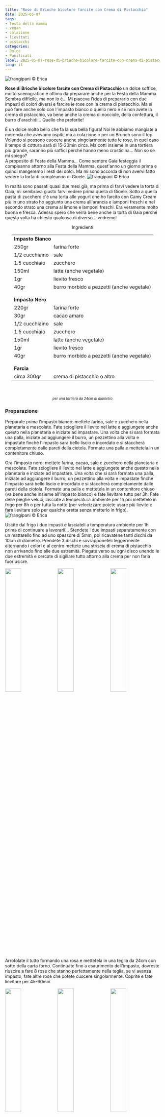 ```yaml
---
title: "Rose di Brioche bicolore farcite con Crema di Pistacchio"
date: 2025-05-07
tags:
- festa della mamma
- vegan
- colazione
- lievitati
- pistacchi
categories:
- Dolce
- Panificati
label: 2025-05-07-rose-di-brioche-bicolore-farcite-con-crema-di-pistacchio
lang: it 
---
```

![](header.jpeg "frangipani © Erica")

**Rose di Brioche bicolore farcite con Crema di Pistacchio** un dolce soffice, molto scenografico e ottimo da preparare anche per la Festa della Mamma. Sembra difficile, ma non lo è... Mi piaceva l'idea di prepararlo con due impasti di colori diversi e farcire le rose con la crema di pistacchio. Ma si può fare anche solo con l'impasto bianco o quello nero e se non avete la crema di pistacchio, va bene anche la crema di nocciole, della confettura, il burro d'arachidi... Quello che preferite!

È un dolce molto bello che fa la sua bella figura! Noi le abbiamo mangiate a merenda che avevamo ospiti, ma a colazione o per un Brunch sono il top. Volendo si possono cuocere anche singolarmente tutte le rose, in quel caso il tempo di cottura sarà di 15-20min circa. Ma cotti insieme in una tortiera più grande, saranno più soffici perché hanno meno crosticina... Non so se mi spiego?
<br />
A proposito di Festa della Mamma... Come sempre Gaia festeggia il compleanno attorno alla Festa della Mamma, quest'anno un giorno prima e quindi mangeremo i resti dei dolci. Ma mi sono accorda di non avervi fatto vedere la torta di compleanno di Gioele.
![](tortagioele.jpeg "frangipani © Erica")

In realtà sono passati quasi due mesi già, ma prima di farvi vedere la torta di Gaia, mi sembrava giusto farvi vedere prima quella di Gioele. Sotto a quella pasta di zucchero c'è una torta allo yogurt che ho farcito con Camy Cream più in uno strato ho aggiunto una crema all'arancia e lamponi freschi e nel secondo strato una crema al limone e lamponi freschi. Era veramente molto buona e fresca. Adesso spero che verrà bene anche la torta di Gaia perché questa volta ha chiesto qualcosa di diverso... vedremo!

<div id="wrapper" style="text-align: center">
  <div id="yourdiv" style="display: inline-block;">
    <div class="ingredients" itemscope itemtype="http://schema.org/Recipe">
      <span itemprop="name" style="display:none;">Rose di Brioche bicolore farcite con Crema di Pistacchio</span>
      <span itemprop="recipeCategory" style="display:none;">Dolce</span>
      <img itemprop="image" style="display:none;" class="ignore-gallery-item" src="header.jpeg"/>
      <span itemprop="author" style="display:none;">Erica Raiano</span>
      <span itemprop="description" style="display:none;">Rose di Brioche bicolore farcite con Crema di Pistacchio, un dolce soffice, molto scenografico e ottimo da preparare anche per la Festa della Mamma.</span>
      <div class="ingredients-title">Ingredienti</div>
      <table>
        <tbody>
          <tr>
            <td colspan="2"><b>Impasto Bianco</b></td>
          </tr> 
          <tr itemprop="recipeIngredient">       
            <td>250gr</td>
            <td>farina forte</td>
          </tr>
          <tr itemprop="recipeIngredient">
            <td>1/2 cucchiaino</td>
            <td>sale</td>
          </tr>
          <tr itemprop="recipeIngredient">
            <td>1.5 cucchiaio</td>
            <td>zucchero</td>
          </tr>
          <tr itemprop="recipeIngredient">
            <td>150ml</td>
            <td>latte (anche vegetale)</td>
          </tr>
          <tr itemprop="recipeIngredient">
            <td>1gr</td>
            <td>lievito fresco</td>         
          </tr>
          <tr itemprop="recipeIngredient">
            <td>40gr</td>
            <td>burro morbido a pezzetti (anche vegetale)</td>
          </tr>
          <tr style="height: 15px;"></tr>
          <tr>
            <td colspan="2"><b>Impasto Nero</b></td>
          </tr>
          <tr itemprop="recipeIngredient">       
            <td>220gr</td>
            <td>farina forte</td>
          </tr>
          <tr itemprop="recipeIngredient">       
            <td>30gr</td>
            <td>cacao amaro</td>
          </tr>
          <tr itemprop="recipeIngredient">
            <td>1/2 cucchiaino</td>
            <td>sale</td>
          </tr>
          <tr itemprop="recipeIngredient">
            <td>1.5 cucchiaio</td>
            <td>zucchero</td>
          </tr>
          <tr itemprop="recipeIngredient">
            <td>150ml</td>
            <td>latte (anche vegetale)</td>
          </tr>
          <tr itemprop="recipeIngredient">
            <td>1gr</td>
            <td>lievito fresco</td>         
          </tr>
          <tr itemprop="recipeIngredient">
            <td>40gr</td>
            <td>burro morbido a pezzetti (anche vegetale)</td>
          </tr>
          <tr style="height: 15px;"></tr>
          <tr>
            <td colspan="2"><b>Farcia</b></td>
          </tr>
          <tr itemprop="recipeIngredient">       
            <td>circa 300gr</td>
            <td>crema di pistacchio o altro</td>
          </tr>
        </tbody>
      </table>
      <br></br>
      <i class="pull-right" style="font-size: 80%;" itemprop="recipeYield">per una tortiera da 24cm di diametro</i>
    </div>
  </div>
</div>

<h3>
  <font color="grey">
    <i class="fa-solid fa-gears"></i>
  </font> Preparazione
</h3>

Preparate prima l'impasto bianco: mettete farina, sale e zucchero nella planetaria e mescolate. Fate sciogliere il lievito nel latte e aggiungete anche questo nella planetaria e iniziate ad impastare. Una volta che si sarà formata una palla, iniziate ad aggiungere il burro, un pezzettino alla volta e impastate finché l'impasto sarà bello liscio e incordato e si staccherà completamente dalle pareti della ciotola. Formate una palla e mettetela in un contenitore chiuso.

Ora l'impasto nero: mettete farina, cacao, sale e zucchero nella planetaria e mescolate. Fate sciogliere il lievito nel latte e aggiungete anche questo nella planetaria e iniziate ad impastare. Una volta che si sarà formata una palla, iniziate ad aggiungere il burro, un pezzettino alla volta e impastate finché l'impasto sarà bello liscio e incordato e si staccherà completamente dalle pareti della ciotola. Formate una palla e mettetela in un contenitore chiuso (va bene anche insieme all'impasto bianco) e fate lievitare tutto per 3h. Fate delle pieghe veloci, lasciate a temperatura ambiente per 1h poi mettetelo in frigo per 8h o per tutta la notte (per velocizzare potete usare più lievito e fare lievitare solo per qualche oretta senza metterlo in frigo).
![](impasti.jpeg "frangipani © Erica")

Uscite dal frigo i due impasti e lasciateli a temperatura ambiente per 1h prima di continuare a lavorarli... Stendete i due impasti separatamente con un mattarello fino ad uno spessore di 5mm, poi ricavatene tanti dischi da 10cm di diametro. Prendete 3 dischi e sovrapponeteli leggermente alternando i colori e al centro mettete una striscia di crema di pistacchio non arrivando fino alle due estremità. Piegate verso su ogni disco unendo le due estremità e cercate di sigillare tutto attorno alla crema per non farla fuoriusicre.
<p>
  <div style="width: 100%; margin-bottom: 0">
    <img style="float: left; width: 32%; margin-right: 1%;" src="dischi.jpeg" alt="" title="frangipani © Erica" />
    <img style="float: left; width: 32%; margin-right: 1%; margin-left: 1%;" src="cremapistacchio.jpeg" alt="" title="frangipani © Erica" />
    <img style="float: left; width: 32%; margin-left: 1%;" src="chiudere.jpeg" alt="" title="frangipani © Erica" />
    <div style="clear: both"></div>
  </div>
</p>

Arrotolate il tutto formando una rosa e mettetela in una teglia da 24cm con sotto della carta forno. Continuate fino a esaurimento dell'impasto, dovreste riuscire a fare 8 rose che stanno perfettamente nella teglia, se vi avanza impasto, fate altre rose che potete cuocere singolarmente. Coprite e fate lievitare per 45-60min.
<p>
  <div style="width: 100%; margin-bottom: 0">
    <img style="float: left; width: 32%; margin-right: 1%;" src="arrotolare.jpeg" alt="" title="frangipani © Erica" />
    <img style="float: left; width: 32%; margin-right: 1%; margin-left: 1%;" src="rosa.jpeg" alt="" title="frangipani © Erica" />
    <img style="float: left; width: 32%; margin-left: 1%;" src="teglia.jpeg" alt="" title="frangipani © Erica" />
    <div style="clear: both"></div>
  </div>
</p>

Infornate le **Rose di Brioche bicolore farcite con Crema di Pistacchio** nel forno preriscaldato a 200°C statico per 30min circa o fino a doratura. Fateli intiepidire leggermente prima di mangiarli...
<p>
  <div style="width: 100%; margin-bottom: 0">
    <img style="float: left; width: 49%; margin-right: 1%" src="risultato1.jpeg" alt="" title="frangipani © Erica" />
    <img style="float: left; width: 49%; margin-left: 1%" src="risultato2.jpeg" alt="" title="frangipani © Erica" />
    <div style="clear: both"></div>
  </div>
</p>

<p>
  <div style="width: 100%; margin-bottom: 0">
    <img style="float: left; width: 49%; margin-right: 1%" src="risultato3.jpeg" alt="" title="frangipani © Erica" />
    <img style="float: left; width: 49%; margin-left: 1%" src="risultato4.jpeg" alt="" title="frangipani © Erica" />
    <div style="clear: both"></div>
  </div>
</p>

<p>
  <div style="width: 100%; margin-bottom: 0">
    <img style="float: left; width: 49%; margin-right: 1%" src="risultato5.jpeg" alt="" title="frangipani © Erica" />
    <img style="float: left; width: 49%; margin-left: 1%" src="risultato6.jpeg" alt="" title="frangipani © Erica" />
    <div style="clear: both"></div>
  </div>
</p>

<p>
  <div style="width: 100%; margin-bottom: 0">
    <img style="float: left; width: 49%; margin-right: 1%" src="risultato7.jpeg" alt="" title="frangipani © Erica" />
    <img style="float: left; width: 49%; margin-left: 1%" src="risultato8.jpeg" alt="" title="frangipani © Erica" />
    <div style="clear: both"></div>
  </div>
</p>

<p>
  <div style="width: 100%; margin-bottom: 0">
    <img style="float: left; width: 49%; margin-right: 1%" src="risultato9.jpeg" alt="" title="frangipani © Erica" />
    <img style="float: left; width: 49%; margin-left: 1%" src="risultato10.jpeg" alt="" title="frangipani © Erica" />
    <div style="clear: both"></div>
  </div>
</p>

<h4>Buon appetito
  <font color="red">
    <i class="fa-regular fa-face-smile"></i>
  </font>
</h4>